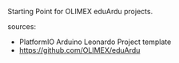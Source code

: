 Starting Point for OLIMEX eduArdu projects.

sources:
- PlatformIO Arduino Leonardo Project template
- https://github.com/OLIMEX/eduArdu
